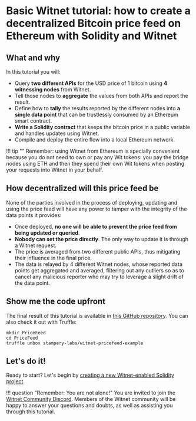 # Basic Witnet tutorial: how to create a decentralized Bitcoin price feed on Ethereum with Solidity and Witnet

## What and why

In this tutorial you will:

- Query **two different APIs** for the USD price of 1 bitcoin using **4
  witnessing nodes** from Witnet.
- Tell those nodes to **aggregate** the values from both APIs and report
  the result.
- Define how to **tally** the results reported by the different nodes
  into **a single data point** that can be trustlessly consumed by an
  Ethereum smart contract.
- **Write a Solidity contract** that keeps the bitcoin price in a public
  variable and handles updates using Witnet.
- Compile and deploy the entire flow into a local Ethereum network.

!!! tip ""
    Remember: using Witnet from Ethereum is specially convenient because
    you do not need to own or pay any Wit tokens: you pay the bridge
    nodes using ETH and then they spend their own Wit tokens when 
    posting your requests into Witnet in your behalf. 

## How decentralized will this price feed be

None of the parties involved in the process of deploying, updating and
using the price feed will have any power to tamper with the integrity of
the data points it provides:

- Once deployed, **no one will be able to prevent the price feed from
  being updated or queried**.
- **Nobody can set the price directly**. The only way to update it is
  through a Witnet request.
- The price is averaged from two different public APIs, thus mitigating
  their influence in the final price.
- The data is relayed by 4 different Witnet nodes, whose reported data
  points get aggregated and averaged, filtering out any outliers so as
  to cancel any malicious reporter who may try to leverage a slight
  drift of the data point.

## Show me the code upfront

The final result of this tutorial is available in
[this GitHub repository][pricefeed]. You can also check it out with
Truffle:

```console
mkdir PriceFeed
cd PriceFeed
truffle unbox stampery-labs/witnet-pricefeed-example
```

## Let's do it!

Ready to start? Let's begin by [creating a new Witnet-enabled Solidity
project][create-project].

!!! question "Remember: You are not alone!"
    You are invited to join the [Witnet Community Discord][discord].
    Members of the Witnet community will be happy to answer your
    questions and doubts, as well as assisting you through this
    tutorial.

[discord]: https://discord.gg/X4uurfP
[pricefeed]: https://github.com/stampery-labs/witnet-pricefeed-example
[create-project]: /tutorials/bitcoin-price-feed/create-project
